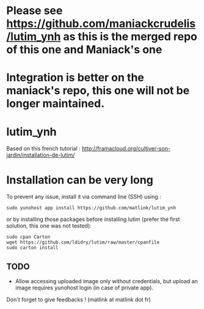 # Please see https://github.com/maniackcrudelis/lutim_ynh as this is the merged repo of this one and Maniack's one
# Integration is better on the maniack's repo, this one will not be longer maintained.

# lutim_ynh
Based on this french tutorial : http://framacloud.org/cultiver-son-jardin/installation-de-lutim/

# Installation can be very long
To prevent any issue, install it via command line (SSH) using : 
	
	sudo yunohost app install https://github.com/matlink/lutim_ynh

or by installing those packages before installing lutim (prefer the first solution, this one was not tested): 

	sudo cpan Carton
	wget https://github.com/ldidry/lutim/raw/master/cpanfile
	sudo carton install

TODO
----

- Allow accessing uploaded image only without credentials, but upload an image requires yunohost login (in case of private app).

Don't forget to give feedbacks ! (matlink at matlink dot fr)